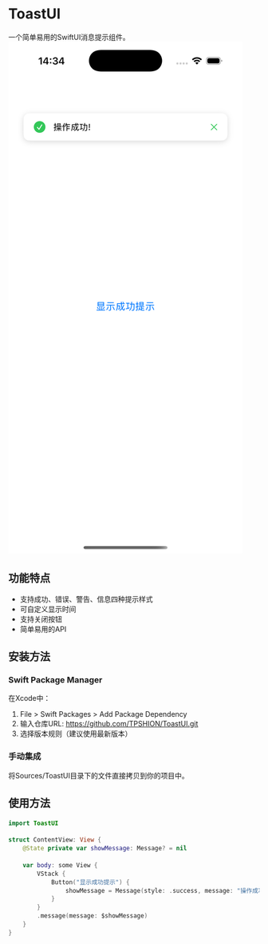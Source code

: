 
# ToastUI

一个简单易用的SwiftUI消息提示组件。
![示例图片](./test.png)

## 功能特点

- 支持成功、错误、警告、信息四种提示样式
- 可自定义显示时间
- 支持关闭按钮
- 简单易用的API

## 安装方法

### Swift Package Manager

在Xcode中：
1. File > Swift Packages > Add Package Dependency
2. 输入仓库URL: https://github.com/TPSHION/ToastUI.git
3. 选择版本规则（建议使用最新版本）

### 手动集成

将Sources/ToastUI目录下的文件直接拷贝到你的项目中。

## 使用方法

```swift
import ToastUI

struct ContentView: View {
    @State private var showMessage: Message? = nil
    
    var body: some View {
        VStack {
            Button("显示成功提示") {
                showMessage = Message(style: .success, message: "操作成功!")
            }
        }
        .message(message: $showMessage)
    }
}
